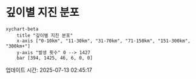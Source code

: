 # 깊이별 지진 분포

```mermaid
xychart-beta
    title "깊이별 지진 분포"
    x-axis ["0-10km", "11-30km", "31-70km", "71-150km", "151-300km", "300km+"]
    y-axis "발생 횟수" 0 --> 1427
    bar [394, 1425, 46, 6, 0, 0]
```

업데이트 시간: 2025-07-13 02:45:17
